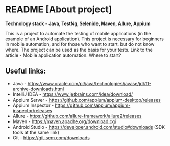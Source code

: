 # README [About project]
**Technology stack** - **Java, TestNg, Selenide, Maven, Allure, Appium**

This is a project to automate the testing of mobile applications (in the example of an Android application). This project is necessary for beginners in mobile automation, and for those who want to start, but do not know where. The project can be used as the basis for your tests.
Link to the article - Mobile application automation. Where to start?
## Useful links:
- Java - https://www.oracle.com/pl/java/technologies/javase/jdk11-archive-downloads.html
- IntelliJ IDEA - https://www.jetbrains.com/idea/download/
- Appium Server - https://github.com/appium/appium-desktop/releases
- Appium Inspector - https://github.com/appium/appium-inspector/releases
- Allure - https://github.com/allure-framework/allure2/releases
- Maven - https://maven.apache.org/download.cgi
- Android Studio - https://developer.android.com/studio#downloads (SDK tools at the same link)
- Git - https://git-scm.com/downloads
